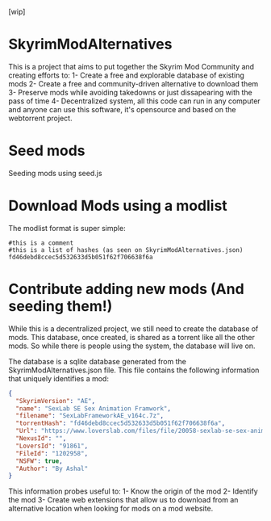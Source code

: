 [wip]

# SkyrimModAlternatives
This is a project that aims to put together the Skyrim Mod Community and creating efforts to: 
1- Create a free and explorable database of existing mods
2- Create a free and community-driven alternative to download them
3- Preserve mods while avoiding takedowns or just dissapearing with the pass of time
4- Decentralized system, all this code can run in any computer and anyone can use this software, it's opensource and based on the webtorrent project. 


# Seed mods
Seeding mods using seed.js

# Download Mods using a modlist
The modlist format is super simple:
```
#this is a comment
#this is a list of hashes (as seen on SkyrimModAlternatives.json) 
fd46debd8ccec5d532633d5b051f62f706638f6a
```

# Contribute adding new mods (And seeding them!)

While this is a decentralized project, we still need to create the database of mods. 
This database, once created, is shared as a torrent like all the other mods. So while there is people using the system, the database will live on.

The database is a sqlite database generated from the SkyrimModAlternatives.json file. 
This file contains the following information that uniquely identifies a mod:
```json
{
  "SkyrimVersion": "AE",
  "name": "SexLab SE Sex Animation Framwork",
  "filename": "SexLabFrameworkAE_v164c.7z",
  "torrentHash": "fd46debd8ccec5d532633d5b051f62f706638f6a",
  "Url": "https://www.loverslab.com/files/file/20058-sexlab-se-sex-animation-framework-v164c-010722/",
  "NexusId": "",
  "LoversId": "91861",
  "FileId": "1202958",
  "NSFW": true,
  "Author": "By Ashal"
}
```
This information probes useful to: 
1- Know the origin of the mod
2- Identify the mod
3- Create web extensions that allow us to download from an alternative location when looking for mods on a mod website.



